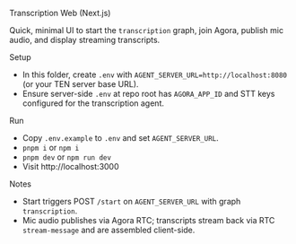 Transcription Web (Next.js)

Quick, minimal UI to start the `transcription` graph, join Agora, publish mic audio, and display streaming transcripts.

Setup
- In this folder, create `.env` with `AGENT_SERVER_URL=http://localhost:8080` (or your TEN server base URL).
- Ensure server-side `.env` at repo root has `AGORA_APP_ID` and STT keys configured for the transcription agent.

Run
- Copy `.env.example` to `.env` and set `AGENT_SERVER_URL`.
- `pnpm i` or `npm i`
- `pnpm dev` or `npm run dev`
- Visit http://localhost:3000

Notes
- Start triggers POST `/start` on `AGENT_SERVER_URL` with graph `transcription`.
- Mic audio publishes via Agora RTC; transcripts stream back via RTC `stream-message` and are assembled client-side.
